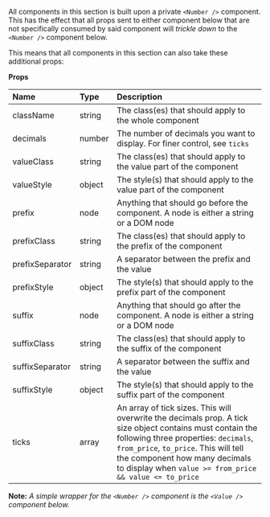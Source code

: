 All components in this section is built upon a private `<Number />` component. This has the effect that all props sent to either component below that are not specifically consumed by said component will *trickle down* to the `<Number />` component below.

This means that all components in this section can also take these additional props:

**Props**

| Name            | Type           | Description |
| :-------------- | :------------- | :---------- |
| className       | string         | The class(es) that should apply to the whole component |
| decimals        | number         | The number of decimals you want to display. For finer control, see `ticks` |
| valueClass      | string         | The class(es) that should apply to the value part of the component |
| valueStyle      | object         | The style(s) that should apply to the value part of the component |
| prefix          | node           | Anything that should go before the component. A node is either a string or a DOM node |
| prefixClass     | string         | The class(es) that should apply to the prefix of the component |
| prefixSeparator | string         | A separator between the prefix and the value |
| prefixStyle     | object         | The style(s) that should apply to the prefix part of the component |
| suffix          | node           | Anything that should go after the component. A node is either a string or a DOM node |
| suffixClass     | string         | The class(es) that should apply to the suffix of the component |
| suffixSeparator | string         | A separator between the suffix and the value |
| suffixStyle     | object         | The style(s) that should apply to the suffix part of the component |
| ticks           | array          | An array of tick sizes. This will overwrite the decimals prop. A tick size object contains must contain the following three properties: `decimals`, `from_price`, `to_price`. This will tell the component how many decimals to display when `value >= from_price && value <= to_price` |

**Note:** *A simple wrapper for the `<Number />` component is the `<Value />` component below.*
